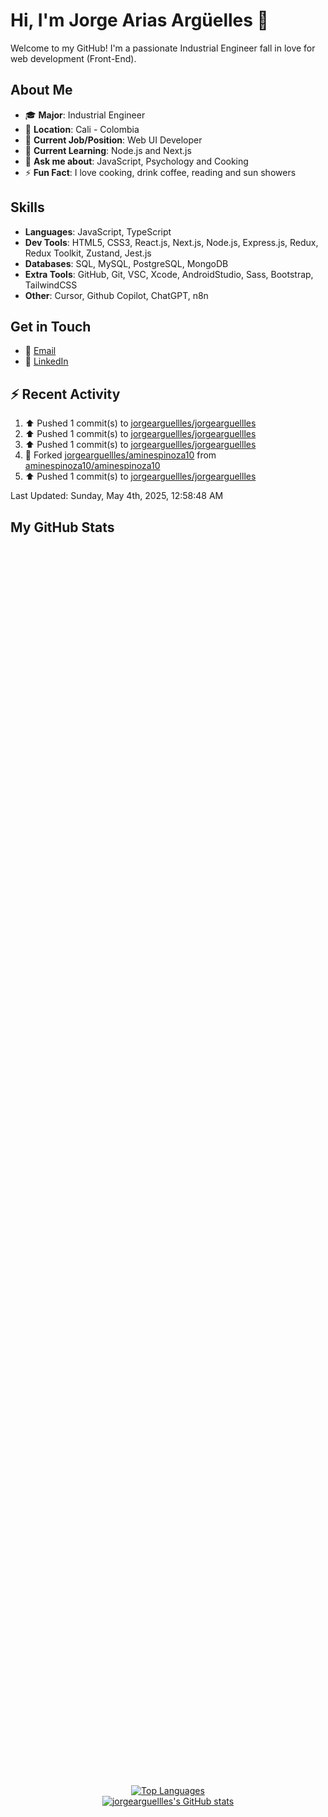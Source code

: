 # Hi, I'm Jorge Arias Argüelles 👋

Welcome to my GitHub! I'm a passionate Industrial Engineer fall in love for web development (Front-End).

## About Me

- 🎓 **Major**: Industrial Engineer 
- 📍 **Location**: Cali - Colombia  
- 💼 **Current Job/Position**: Web UI Developer
- 🌱 **Current Learning**: Node.js and Next.js
- 💬 **Ask me about**: JavaScript, Psychology and Cooking
- ⚡ **Fun Fact**: I love cooking, drink coffee, reading and sun showers

## Skills

- **Languages**: JavaScript, TypeScript
- **Dev Tools**: HTML5, CSS3, React.js, Next.js, Node.js, Express.js, Redux, Redux Toolkit, Zustand, Jest.js
- **Databases**: SQL, MySQL, PostgreSQL, MongoDB
- **Extra Tools**: GitHub, Git, VSC, Xcode, AndroidStudio, Sass, Bootstrap, TailwindCSS
- **Other**: Cursor, Github Copilot, ChatGPT, n8n

## Get in Touch

- 📧 [Email](mailto:jorgeariasarguelles@gmail.com)
- 💼 [LinkedIn](https://www.linkedin.com/in/jorgeariasarguelles/)

## ⚡ Recent Activity

<!--RECENT_ACTIVITY:start-->
1. ⬆️ Pushed 1 commit(s) to [jorgearguellles/jorgearguellles](https://github.com/jorgearguellles/jorgearguellles)<br>
2. ⬆️ Pushed 1 commit(s) to [jorgearguellles/jorgearguellles](https://github.com/jorgearguellles/jorgearguellles)<br>
3. ⬆️ Pushed 1 commit(s) to [jorgearguellles/jorgearguellles](https://github.com/jorgearguellles/jorgearguellles)<br>
4. 🔱 Forked [jorgearguellles/aminespinoza10](https://github.com/jorgearguellles/aminespinoza10) from [aminespinoza10/aminespinoza10](https://github.com/aminespinoza10/aminespinoza10)<br>
5. ⬆️ Pushed 1 commit(s) to [jorgearguellles/jorgearguellles](https://github.com/jorgearguellles/jorgearguellles)<br>
<!--RECENT_ACTIVITY:end-->
<!--RECENT_ACTIVITY:last_update-->
Last Updated: Sunday, May 4th, 2025, 12:58:48 AM
<!--RECENT_ACTIVITY:last_update_end-->


## My GitHub Stats

<div align="center" style="display: flex; flex-direction: column; align-items: center; justify-content: center; height: 100vh;">
  <a href="https://github.com/jorgearguellles">
    <img src="https://github-readme-stats.vercel.app/api/top-langs/?username=jorgearguellles&langs_count=10&title_color=fb8500&text_color=ebefe7&icon_color=22c55e&bg_color=023047&hide_border=true&locale=en&custom_title=Top%20%Languages" alt="Top Languages" />
  </a>
  <a href="http://www.github.com/jorgearguellles">
    <img src="https://github-readme-stats.vercel.app/api?username=jorgearguellles&show_icons=true&hide=&count_private=true&title_color=fb8500&text_color=ffffff&icon_color=fb8500&bg_color=023047&hide_border=true&show_icons=true" alt="jorgearguellles's GitHub stats" />
  </a>
</div>
